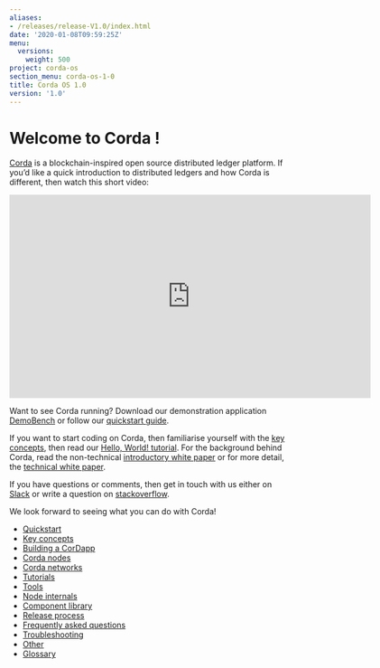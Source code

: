 ```yaml
---
aliases:
- /releases/release-V1.0/index.html
date: '2020-01-08T09:59:25Z'
menu:
  versions:
    weight: 500
project: corda-os
section_menu: corda-os-1-0
title: Corda OS 1.0
version: '1.0'
---
```



# Welcome to Corda !

[Corda](https://www.corda.net/) is a blockchain-inspired open source distributed ledger platform. If you’d like a
quick introduction to distributed ledgers and how Corda is different, then watch this short video:

<embed>
<iframe src="https://player.vimeo.com/video/205410473" width="640" height="360" frameborder="0" webkitallowfullscreen="true" mozallowfullscreen="true" allowfullscreen="true"></iframe>


</embed>


Want to see Corda running? Download our demonstration application [DemoBench](https://www.corda.net/downloads/) or follow our [quickstart guide](quickstart-index.md).

If you want to start coding on Corda, then familiarise yourself with the [key concepts](key-concepts.md), then read our [Hello, World! tutorial](hello-world-index.md). For the background behind Corda, read the non-technical [introductory white paper](/en/pdf/corda-introductory-whitepaper.pdf) or for more detail, the [technical white paper](/en/pdf/corda-technical-whitepaper.pdf).

If you have questions or comments, then get in touch with us either on [Slack](https://slack.corda.net/) or write a question on [stackoverflow](https://stackoverflow.com/questions/tagged/corda).

We look forward to seeing what you can do with Corda!





* [Quickstart](quickstart-index.md)
* [Key concepts](key-concepts.md)
* [Building a CorDapp](building-a-cordapp-index.md)
* [Corda nodes](corda-nodes-index.md)
* [Corda networks](corda-networks-index.md)
* [Tutorials](tutorials-index.md)
* [Tools](tools-index.md)
* [Node internals](node-internals-index.md)
* [Component library](component-library-index.md)
* [Release process](release-process-index.md)
* [Frequently asked questions](faq.md)
* [Troubleshooting](troubleshooting.md)
* [Other](other-index.md)
* [Glossary](glossary.md)



